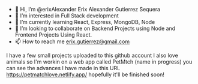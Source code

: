 - 👋 Hi, I’m @erixAlexander Erix Alexander Gutierrez Sequera
- 👀 I’m interested in Full Stack development
- 🌱 I’m currently learning React, Express, MongoDB, Node
- 💞️ I’m looking to collaborate on Backend Projects using Node and Frontend Projects Using React.
- 📫 How to reach me erix.gutierrez@gmail.com

I have a few small projects uploaded to this github account I also love animals so I'm workin on a web app called PetMtch (name in progress) you can see the advances I have made in this URL https://petmatchlove.netlify.app/ hopefully it'll be finished soon!

<!---
erixAlexander/erixAlexander is a ✨ special ✨ repository because its `README.md` (this file) appears on your GitHub profile.
You can click the Preview link to take a look at your changes.
--->
